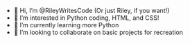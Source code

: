 - 👋 Hi, I’m @RileyWritesCode (Or just Riley, if you want!)
- 👀 I’m interested in Python coding, HTML, and CSS!
- 🌱 I’m currently learning more Python
- 💞️ I’m looking to collaborate on basic projects for recreation


<!---
RileyWritesCode/RileyWritesCode is a ✨ special ✨ repository because its `README.md` (this file) appears on your GitHub profile.
You can click the Preview link to take a look at your changes.
--->
